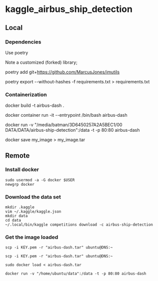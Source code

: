 # kaggle_airbus_ship_detection

## Local
### Dependencies

Use poetry

Note a customized (forked) library; 

poetry add git+https://github.com/MarcusJones/imutils

poetry export --without-hashes -f requirements.txt > requirements.txt

### Containerization
docker build -t airbus-dash .

docker container run -it --entrypoint /bin/bash airbus-dash

docker run -v "/media/batman/3D6450257A2A5BEC1/00 DATA/DATA/airbus-ship-detection":/data -t -p 80:80 airbus-dash

docker save my_image > my_image.tar

## Remote
### Install docker
```
sudo usermod -a -G docker $USER
newgrp docker
```

### Download the data set
```
mkdir .kaggle
vim ~/.kaggle/kaggle.json
mkdir data
cd data
~/.local/bin/kaggle competitions download -c airbus-ship-detection
```

### Get the image loaded
```
scp -i KEY.pem -r "airbus-dash.tar" ubuntu@DNS:~

scp -i KEY.pem -r "airbus-dash.tar" ubuntu@DNS:~

sudo docker load < airbus-dash.tar

docker run -v "/home/ubuntu/data":/data -t -p 80:80 airbus-dash
```


